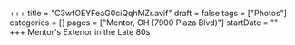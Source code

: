 +++
title = "C3wfOEYFeaG0ciQqhMZr.avif"
draft = false
tags = ["Photos"]
categories = []
pages = ["Mentor, OH (7900 Plaza Blvd)"]
startDate = ""
+++
Mentor's Exterior in the Late 80s
